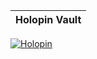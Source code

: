|Holopin Vault|
--- | 
[![Holopin](https://holopin.onrender.com/mattman)](https://holopin.io/mattman)




